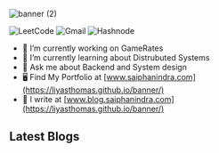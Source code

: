 
![banner (2)](https://github.com/saiphanindra1010/saiphanindra1010/assets/52729974/13c7c649-3437-4123-9321-370d838f256b)

![LeetCode](https://img.shields.io/badge/LeetCode-FFA116?style=for-the-badge&logo=LeetCode&logoColor=000000)
![Gmail](https://img.shields.io/badge/Gmail-EA4335?style=for-the-badge&logo=Gmail&logoColor=FFFFFF)
![Hashnode](https://img.shields.io/badge/Hashnode-2962FF?style=for-the-badge&logo=Hashnode&logoColor=FFFFFF)
- 🔭 I’m currently working on GameRates
- 🌱 I’m currently learning about Distrubuted Systems
- 💬 Ask me about Backend and System design
- 🖥️ Find My Portfolio at [www.saiphanindra.com](https://liyasthomas.github.io/banner/)
- 📖 I write at           [www.blog.saiphanindra.com](https://liyasthomas.github.io/banner/)
 ## Latest Blogs
 

